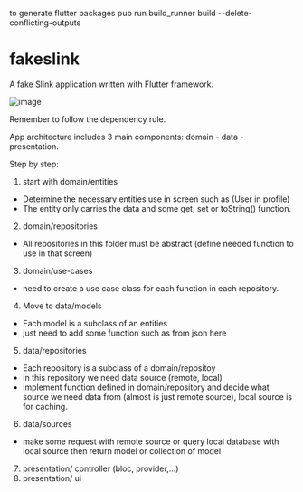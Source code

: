 to generate flutter packages pub run build_runner build  --delete-conflicting-outputs

# fakeslink

A fake Slink application written with Flutter framework.


![image](https://user-images.githubusercontent.com/58883494/131202305-ce1fcf09-0719-4805-82d3-0efbc7d3686a.png)

Remember to follow the dependency rule.

App architecture includes 3 main components: domain - data - presentation.

Step by step:
1. start with domain/entities 
  - Determine the necessary entities use in screen such as (User in profile)
  - The entity only carries the data and some get, set or toString() function.
2. domain/repositories
  - All repositories in this folder must be abstract (define needed function to use in that screen)
3. domain/use-cases
  - need to create a use case class for each function in each repository.
4. Move to data/models
  - Each model is a subclass of an entities
  - just need to add some function such as from json here
5. data/repositories
  - Each repository is a subclass of a domain/repositoy
  - in this repository we need data source (remote, local)
  - implement function defined in domain/repository and decide what source we need data from (almost is just remote source), local source is for caching.
6. data/sources
  - make some request with remote source or query local database with local source then return model or collection of model
7. presentation/ controller (bloc, provider,...) 
8. presentation/ ui
